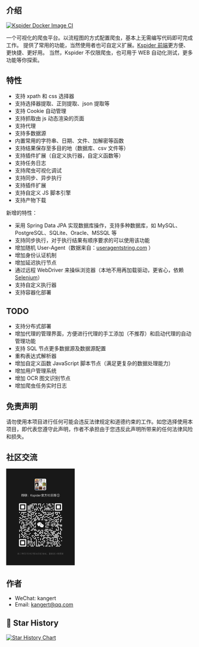 ## 介绍

[![Kspider Docker Image CI](https://github.com/kkangert/kspider/actions/workflows/docker-publish.yml/badge.svg)](https://github.com/kkangert/kspider/actions/workflows/docker-publish.yml)

一个可视化的爬虫平台。以流程图的方式配置爬虫，基本上无需编写代码即可完成工作。
提供了常用的功能，当然使用者也可自定义扩展。[Kspider 前端](https://github.com/kkangert/kspider-ui)更方便、更快捷、更好用。
当然，Kspider 不仅限爬虫，也可用于 WEB 自动化测试，更多功能等你探索。

## 特性

-   支持 xpath 和 css 选择器
-   支持选择器提取、正则提取、json 提取等
-   支持 Cookie 自动管理
-   支持抓取由 js 动态渲染的页面
-   支持代理
-   支持多数据源
-   内置常用的字符串、日期、文件、加解密等函数
-   支持结果保存至多目的地（数据库、csv 文件等）
-   支持插件扩展（自定义执行器，自定义函数等）
-   支持任务日志
-   支持爬虫可视化调试
-   支持同步、异步执行
-   支持插件扩展
-   支持自定义 JS 脚本引擎
-   支持产物下载

新增的特性：

-   采用 Spring Data JPA 实现数据库操作，支持多种数据库，如 MySQL、PostgreSQL、SQLite、Oracle、MSSQL 等
-   支持同步执行，对于执行结果有顺序要求的可以使用该功能
-   增加随机 User-Agent（数据来自：[useragentstring.com](http://useragentstring.com/pages/useragentstring.php) ）
-   增加身份认证机制
-   增加延迟执行节点
-   通过远程 WebDriver 来操纵浏览器（本地不用再加载驱动，更省心，依赖[Selenium](https://github.com/SeleniumHQ/selenium)）
-   支持自定义执行器
-   支持容器化部署

## TODO

-   支持分布式部署
-   增加代理的管理界面，方便进行代理的手工添加（不推荐）和启动代理的自动管理功能
-   支持 SQL 节点更多数据源及数据源配置
-   重构表达式解析器
-   增加自定义函数 JavaScript 脚本节点（满足更复杂的数据处理能力）
-   增加用户管理系统
-   增加 OCR 图文识别节点
-   增加爬虫任务实时日志

## 免责声明

请勿使用本项目进行任何可能会违反法律规定和道德约束的工作。如您选择使用本项目，即代表您遵守此声明，作者不承担由于您违反此声明所带来的任何法律风险和损失。

## 社区交流

<img src="docs/images/wechat_group.jpg" width="185" alt="WeChat" />

## 作者

-   WeChat: kangert
-   Email: kangert@qq.com

## 🌟 Star History

[![Star History Chart](https://api.star-history.com/svg?repos=kkangert/kspider&type=Date)](https://star-history.com/#kkangert/kspider&Date)
